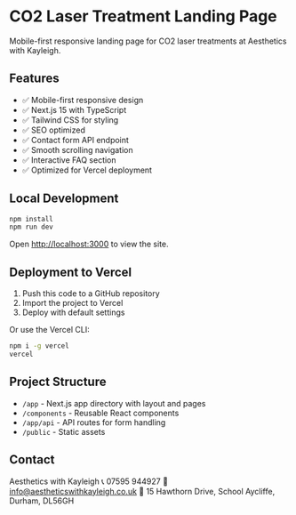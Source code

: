 # CO2 Laser Treatment Landing Page

Mobile-first responsive landing page for CO2 laser treatments at Aesthetics with Kayleigh.

## Features

- ✅ Mobile-first responsive design
- ✅ Next.js 15 with TypeScript
- ✅ Tailwind CSS for styling
- ✅ SEO optimized
- ✅ Contact form API endpoint
- ✅ Smooth scrolling navigation
- ✅ Interactive FAQ section
- ✅ Optimized for Vercel deployment

## Local Development

```bash
npm install
npm run dev
```

Open [http://localhost:3000](http://localhost:3000) to view the site.

## Deployment to Vercel

1. Push this code to a GitHub repository
2. Import the project to Vercel
3. Deploy with default settings

Or use the Vercel CLI:

```bash
npm i -g vercel
vercel
```

## Project Structure

- `/app` - Next.js app directory with layout and pages
- `/components` - Reusable React components
- `/app/api` - API routes for form handling
- `/public` - Static assets

## Contact

Aesthetics with Kayleigh
📞 07595 944927
📧 info@aestheticswithkayleigh.co.uk
📍 15 Hawthorn Drive, School Aycliffe, Durham, DL56GH